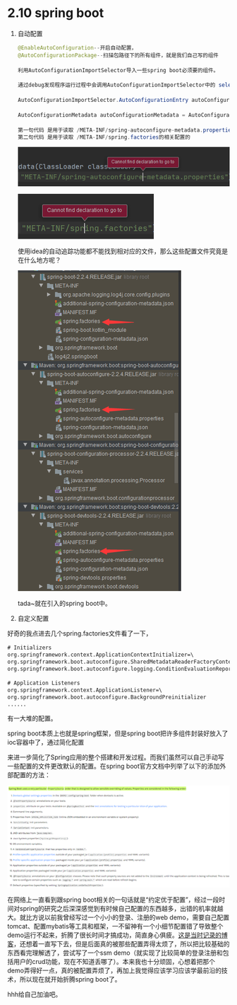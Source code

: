 # 2.10  spring boot

1. 自动配置 

   ``` java
   @EnableAutoConfiguration--开启自动配置，
   @AutoConfigurationPackage--扫描包路径下的所有组件，就是我们自己写的组件
       
   利用AutoConfigurationImportSelector导入一些spring boot必须要的组件。
       
   通过debug发现程序运行过程中会调用AutoConfigurationImportSelector中的 selectImport(annotationMetadata)方法，这个方法有如下代码：
       
   AutoConfigurationImportSelector.AutoConfigurationEntry autoConfigurationEntry = this.getAutoConfigurationEntry(autoConfigurationMetadata, annotationMetadata);
   
   AutoConfigurationMetadata autoConfigurationMetadata = AutoConfigurationMetadataLoader.loadMetadata(this.beanClassLoader);
   
   第一句代码 是用于读取 /META-INF/spring-autoconfigure-metadata.properties的相关配置的
   第二句代码 是用于读取 /META-INF/spring.factories的相关配置的
   ```

   ![](p0.png)

   ![](p1.png)

   使用idea的自动追踪功能都不能找到相对应的文件，那么这些配置文件究竟是在什么地方呢？

   ![image-20200210173813749](image-20200210173813749.png)

   tada~就在引入的spring boot中。

2.  自定义配置

   好奇的我点进去几个spring.factories文件看了一下，

   ``` properties
   # Initializers
   org.springframework.context.ApplicationContextInitializer=\
   org.springframework.boot.autoconfigure.SharedMetadataReaderFactoryContextInitializer,\
   org.springframework.boot.autoconfigure.logging.ConditionEvaluationReportLoggingListener
   
   # Application Listeners
   org.springframework.context.ApplicationListener=\
   org.springframework.boot.autoconfigure.BackgroundPreinitializer
   ......
   ```

   有一大堆的配置。

   spring boot本质上也就是spring框架，但是spring boot把许多组件封装好放入了ioc容器中了，通过简化配置

   来进一步简化了Spring应用的整个搭建和开发过程。而我们虽然可以自己手动写一些配置的文件更改默认的配置。在spring boot官方文档中列举了以下的添加外部配置的方法：

   ![image-20200210220213264](image-20200210220213264.png)

   

   在网络上一直看到跟spring boot相关的一句话就是“约定优于配置”，经过一段时间对spring的研究之后深深感觉到有时候自己配置的东西越多，出错的机率就越大。就比方说以前我曾经写过一个小小的登录、注册的web demo，需要自己配置tomcat、配置mybatis等工具和框架，一不留神有一个小细节配置错了导致整个demo运行不起来，折腾了很长时间才搞成功，简直身心俱疲。[这是当时记录的博客](https://blog.csdn.net/weixin_41006725/article/details/103429182)，还想着一直写下去，但是后面真的被那些配置弄得太烦了，所以把比较基础的东西看完理解透了，尝试写了一个ssm demo（就实现了比较简单的登录注册和包括用户的crud功能，现在不知道丢哪了）。本来我也十分顽固，心想着把那个demo弄得好一点，真的被配置弄烦了，再加上我觉得应该学习应该学最前沿的技术，所以现在就开始折腾spring boot了。

hhh给自己加油吧。

